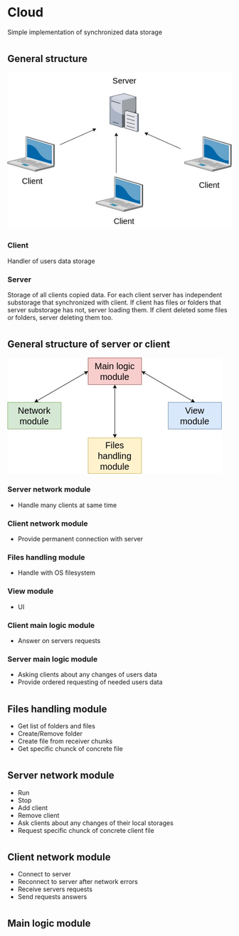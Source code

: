 # Cloud

Simple implementation of synchronized data storage

#

## General structure

![general structure](/docs/general_structure.jpg)

### Client

Handler of users data storage

### Server

Storage of all clients copied data. For each client server has independent substorage that synchronized with client. If client has files or folders that server substorage has not, server loading them. If client deleted some files or folders, server deleting them too.

#

## General structure of server or client

![general structure of server or client](/docs/general_structure_of_server_or_client.jpg)

### Server network module

* Handle many clients at same time

### Client network module

* Provide permanent connection with server

### Files handling module

* Handle with OS filesystem

### View module

* UI

### Client main logic module

* Answer on servers requests

### Server main logic module

* Asking clients about any changes of users data
* Provide ordered requesting of needed users data

#

## Files handling module

* Get list of folders and files
* Create/Remove folder
* Create file from receiver chunks
* Get specific chunck of concrete file

#

## Server network module

* Run
* Stop
* Add client
* Remove client
* Ask clients about any changes of their local storages
* Request specific chunck of concrete client file

#

## Client network module

* Connect to server
* Reconnect to server after network errors
* Receive servers requests
* Send requests answers

#

## Main logic module
